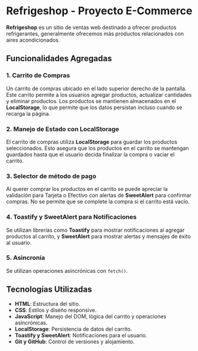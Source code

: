 # Refrigeshop - Proyecto E-Commerce

**Refrigeshop** es un sitio de ventas web destinado a ofrecer productos refrigerantes, generalmente ofrecemos más productos relacionados con aires acondicionados.

## Funcionalidades Agregadas

### 1. Carrito de Compras
Un carrito de compras ubicado en el lado superior derecho de la pantalla. Este carrito permite a los usuarios agregar productos, actualizar cantidades y eliminar productos. Los productos se mantienen almacenados en el **LocalStorage**, lo que permite que los datos persistan incluso cuando se recarga la página.

### 2. Manejo de Estado con LocalStorage
El carrito de compras utiliza **LocalStorage** para guardar los productos seleccionados. Esto asegura que los productos en el carrito se mantengan guardados hasta que el usuario decida finalizar la compra o vaciar el carrito.

### 3. Selector de método de pago
Al querer comprar los productos en el carrito se puede apreciar la validación para Tarjeta o Efectivo con alertas de **SweetAlert** para confirmar compras. No se permite que se complete la compra si el carrito está vacío.

### 4. Toastify y SweetAlert para Notificaciones
Se utilizan librerías como **Toastify** para mostrar notificaciones al agregar productos al carrito, y **SweetAlert** para mostrar alertas y mensajes de éxito al usuario.

### 5. Asincronía
Se utilizan operaciones asincrónicas con `fetch()`.

## Tecnologías Utilizadas

- **HTML**: Estructura del sitio.
- **CSS**: Estilos y diseño responsive.
- **JavaScript**: Manejo del DOM, lógica del carrito y operaciones asincrónicas.
- **LocalStorage**: Persistencia de datos del carrito.
- **Toastify y SweetAlert**: Notificaciones para el usuario.
- **Git y GitHub**: Control de versiones y alojamiento.
